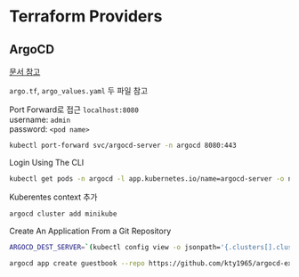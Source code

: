 # Terraform Providers

## ArgoCD

[문서 참고](https://argoproj.github.io/argo-cd/getting_started/)

`argo.tf`, `argo_values.yaml` 두 파일 참고</br>

Port Forward로 접근 `localhost:8080`</br>
username: `admin`</br>
password: `<pod name>`</br>

```bash
kubectl port-forward svc/argocd-server -n argocd 8080:443
```

Login Using The CLI

```bash
kubectl get pods -n argocd -l app.kubernetes.io/name=argocd-server -o name | cut -d'/' -f 2
```

Kuberentes context 추가

```bash
argocd cluster add minikube
```

Create An Application From a Git Repository</br>
```bash
ARGOCD_DEST_SERVER=`(kubectl config view -o jsonpath='{.clusters[].cluster.server}')`
```

```bash
argocd app create guestbook --repo https://github.com/kty1965/argocd-example-apps.git --path guestbook --dest-server $ARGOCD_DEST_SERVER --dest-namespace default
```
